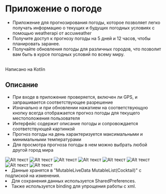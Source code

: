 # Приложение о погоде

- Приложение для прогнозирования погоды, которое позволяет легко получать информацию о текущих и будущих погодных условиях с помощью weatherapi от accuweather
- Получите доступ к прогнозу погоды на 5 дней и 12 часов, чтобы планировать заранее.
- Получайте обновления погоды для различных городов, что позволит вам быть в курсе погодных условий по всему миру.

</br>
Написано на Kotlin

## Описание

* При входе в приложение проверяется, включен ли GPS, и запрашивается соответствующее разрешение
* Изначально и при обновлении нажатием на соответствующую кнопку всегда отображается прогноз погоды для текущего местоположения пользователя
* Интерфейс содержит описание погоды и сопровождается соответствующей картинкой
* Прогноз погоды на день характеризуется максимальными и минимальными температурами
* Для просмотра прогноза погоды в нем можно выбрать любой другой город мира

<img src="https://github.com/N1oH0my/WeatherApp/blob/mainBranch/img/1.jpg" alt="Alt текст">
<img src="https://github.com/N1oH0my/WeatherApp/blob/mainBranch/img/2.jpg" alt="Alt текст">
<img src="https://github.com/N1oH0my/WeatherApp/blob/mainBranch/img/3.jpg" alt="Alt текст">
<img src="https://github.com/N1oH0my/WeatherApp/blob/mainBranch/img/4.jpg" alt="Alt текст">
<img src="https://github.com/N1oH0my/WeatherApp/blob/mainBranch/img/5.jpg" alt="Alt текст">
<img src="https://github.com/N1oH0my/WeatherApp/blob/mainBranch/img/6.jpg" alt="Alt текст">
<img src="https://github.com/N1oH0my/WeatherApp/blob/mainBranch/img/7.jpg" alt="Alt текст">
<img src="https://github.com/N1oH0my/WeatherApp/blob/mainBranch/img/8.jpg" alt="Alt текст">

<li>Данные хранятся в "MutableLiveData MutableList(Cocktail)" с подпиской на изменения.</li>
<li>Для сохранения данных используется SharedPreferences.</li>
<li>Также используется binding для упрощения работы с xml.</li>

